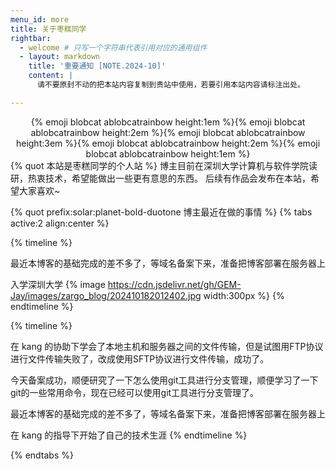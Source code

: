 ```yaml
---
menu_id: more
title: 关于枣糕同学
rightbar:
  - welcome # 只写一个字符串代表引用对应的通用组件
  - layout: markdown
    title: '重要通知 [NOTE.2024-10]'
    content: |
      请不要原封不动的把本站内容复制到贵站中使用，若要引用本站内容请标注出处。

---
```



<center>{% emoji blobcat ablobcatrainbow height:1em %}{% emoji blobcat ablobcatrainbow height:2em %}{% emoji blobcat ablobcatrainbow height:3em %}{% emoji blobcat ablobcatrainbow height:2em %}{% emoji blobcat ablobcatrainbow height:1em %}</center>
{% quot 本站是枣糕同学的个人站 %}
博主目前在深圳大学计算机与软件学院读研，热衷技术，希望能做出一些更有意思的东西。
后续有作品会发布在本站，希望大家喜欢~

{% quot prefix:solar:planet-bold-duotone 博主最近在做的事情 %}
{% tabs active:2 align:center %}

<!-- tab 生活 -->

{% timeline %}
<!-- node 2024 年 10 月 18 日 -->
最近本博客的基础完成的差不多了，等域名备案下来，准备把博客部署在服务器上
<!-- node 2024 年 9 月 1 日 -->
入学深圳大学
{% image https://cdn.jsdelivr.net/gh/GEM-Jay/images/zargo_blog/202410182012402.jpg width:300px %}
{% endtimeline %}

<!-- tab 技术 -->

{% timeline %}
<!-- node 2024 年 10 月 24 日 -->
在 kang 的协助下学会了本地主机和服务器之间的文件传输，但是试图用FTP协议进行文件传输失败了，改成使用SFTP协议进行文件传输，成功了。
<!-- node 2024 年 10 月 22 日 -->
今天备案成功，顺便研究了一下怎么使用git工具进行分支管理，顺便学习了一下git的一些常用命令，现在已经可以使用git工具进行分支管理了。
<!-- node 2024 年 10 月 18 日 -->
最近本博客的基础完成的差不多了，等域名备案下来，准备把博客部署在服务器上
<!-- node 2021 年 某 月 某 日 -->
在 kang 的指导下开始了自己的技术生涯
{% endtimeline %}



{% endtabs %}
